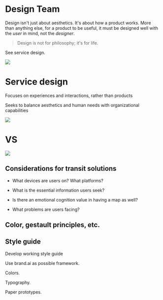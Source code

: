 # Design Team
Design isn't just about aesthetics. It's about how a product works. More than anything else, for a product to be useful, it must be designed well with the *user* in mind, not the *designer*.

> Design is not for philosophy; it's for life.

See service design.

![](http://cvlassets.s3.amazonaws.com/Screen%20Shot%202017-05-11%20at%204.27.49%20PM.png)

# Service design
Focuses on experiences and interactions, rather than products

Seeks to balance aesthetics and human needs with organizational capabilities

![](http://cvlassets.s3.amazonaws.com/Screen%20Shot%202017-05-11%20at%204.30.57%20PM.png)

# VS


![](http://cvlassets.s3.amazonaws.com/Screen%20Shot%202017-05-11%20at%204.31.11%20PM.png)


## Considerations for transit solutions

+ What devices are users on? What platforms?

+ What is the essential information users seek?

+ Is there an emotional cognition value in having a map as well?

+ What problems are users facing?

## Color, gestault principles, etc.


## Style guide

Develop working style guide

Use brand.ai as possible framework.

Colors.

Typography.

Paper prototypes.

